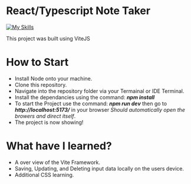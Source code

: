 # React/Typescript Note Taker

[![My Skills](https://skillicons.dev/icons?i=vite,react,ts,html,css)](https://skillicons.dev)

This project was built using ViteJS

# How to Start

* Install Node onto your machine.
* Clone this repository.
* Navigate into the repository folder via your Termainal or IDE Terminal.
* Install the dependancies using the command: ***npm install***
* To start the Project use the command: ***npm run dev*** then go to  ***http://localhost:5173/*** in your browser *Should automatically open the browers and direct itself*.
* The project is now showing!

# What have I learned?

* A over view of the Vite Framework.
* Saving, Updating, and Deleting input data locally on the users device.
* Additional CSS learning.